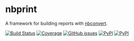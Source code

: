 # nbprint
A framework for building reports with [nbconvert](https://nbconvert.readthedocs.io).

[![Build Status](https://github.com/timkpaine/nbprint/actions/workflows/build.yml/badge.svg?branch=main)](https://github.com/timkpaine/nbprint/actions?query=workflow%3A%22Build+Status%22)
[![Coverage](https://codecov.io/gh/timkpaine/nbprint/branch/main/graph/badge.svg?token=ag2j2TV2wE)](https://codecov.io/gh/timkpaine/nbprint)
[![GitHub issues](https://img.shields.io/github/issues/timkpaine/nbprint.svg)](https://github.com/timkpaine/nbprint/issues)
[![PyPI](https://img.shields.io/pypi/l/nbprint.svg)](https://pypi.python.org/pypi/nbprint)
[![PyPI](https://img.shields.io/pypi/v/nbprint.svg)](https://pypi.python.org/pypi/nbprint)
